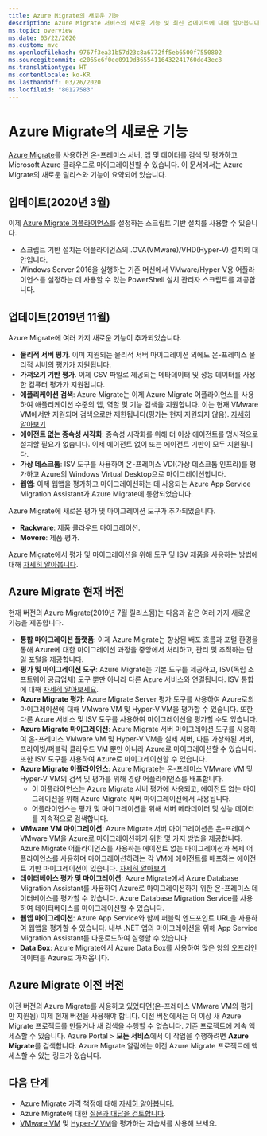 ```yaml
---
title: Azure Migrate의 새로운 기능
description: Azure Migrate 서비스의 새로운 기능 및 최신 업데이트에 대해 알아봅니다.
ms.topic: overview
ms.date: 03/22/2020
ms.custom: mvc
ms.openlocfilehash: 9767f3ea31b57d23c8a6772ff5eb6500f7550802
ms.sourcegitcommit: c2065e6f0ee0919d36554116432241760de43ec8
ms.translationtype: HT
ms.contentlocale: ko-KR
ms.lasthandoff: 03/26/2020
ms.locfileid: "80127583"
---
```

# <a name="whats-new-in-azure-migrate"></a>Azure Migrate의 새로운 기능

[Azure Migrate](migrate-services-overview.md)를 사용하면 온-프레미스 서버, 앱 및 데이터를 검색 및 평가하고 Microsoft Azure 클라우드로 마이그레이션할 수 있습니다. 이 문서에서는 Azure Migrate의 새로운 릴리스와 기능이 요약되어 있습니다.

## <a name="update-march-2020"></a>업데이트(2020년 3월)

이제 [Azure Migrate 어플라이언스](migrate-appliance.md)를 설정하는 스크립트 기반 설치를 사용할 수 있습니다.

- 스크립트 기반 설치는 어플라이언스의 .OVA(VMware)/VHD(Hyper-V) 설치의 대안입니다.
- Windows Server 2016을 실행하는 기존 머신에서 VMware/Hyper-V용 어플라이언스를 설정하는 데 사용할 수 있는 PowerShell 설치 관리자 스크립트를 제공합니다.

## <a name="update-november-2019"></a>업데이트(2019년 11월)

Azure Migrate에 여러 가지 새로운 기능이 추가되었습니다.

- **물리적 서버 평가**. 이미 지원되는 물리적 서버 마이그레이션 외에도 온-프레미스 물리적 서버의 평가가 지원됩니다.
- **가져오기 기반 평가**. 이제 CSV 파일로 제공되는 메타데이터 및 성능 데이터를 사용한 컴퓨터 평가가 지원됩니다.
- **애플리케이션 검색**: Azure Migrate는 이제 Azure Migrate 어플라이언스를 사용하여 애플리케이션 수준의 앱, 역할 및 기능 검색을 지원합니다. 이는 현재 VMware VM에서만 지원되며 검색으로만 제한됩니다(평가는 현재 지원되지 않음). [자세히 알아보기](how-to-discover-applications.md)
- **에이전트 없는 종속성 시각화**: 종속성 시각화를 위해 더 이상 에이전트를 명시적으로 설치할 필요가 없습니다. 이제 에이전트 없이 또는 에이전트 기반이 모두 지원됩니다.
- **가상 데스크톱**: ISV 도구를 사용하여 온-프레미스 VDI(가상 데스크톱 인프라)를 평가하고 Azure의 Windows Virtual Desktop으로 마이그레이션합니다.
- **웹앱**: 이제 웹앱을 평가하고 마이그레이션하는 데 사용되는 Azure App Service Migration Assistant가 Azure Migrate에 통합되었습니다.

Azure Migrate에 새로운 평가 및 마이그레이션 도구가 추가되었습니다.

- **Rackware**: 제품 클라우드 마이그레이션.
- **Movere**: 제품 평가.

Azure Migrate에서 평가 및 마이그레이션을 위해 도구 및 ISV 제품을 사용하는 방법에 대해 [자세히 알아봅니다](migrate-services-overview.md).

## <a name="azure-migrate-current-version"></a>Azure Migrate 현재 버전

현재 버전의 Azure Migrate(2019년 7월 릴리스됨)는 다음과 같은 여러 가지 새로운 기능을 제공합니다.

- **통합 마이그레이션 플랫폼**: 이제 Azure Migrate는 향상된 배포 흐름과 포털 환경을 통해 Azure에 대한 마이그레이션 과정을 중앙에서 처리하고, 관리 및 추적하는 단일 포털을 제공합니다.
- **평가 및 마이그레이션 도구**: Azure Migrate는 기본 도구를 제공하고, ISV(독립 소프트웨어 공급업체) 도구 뿐만 아니라 다른 Azure 서비스와 연결됩니다. ISV 통합에 대해 [자세히 알아보세요](migrate-services-overview.md#isv-integration).
- **Azure Migrate 평가**: Azure Migrate Server 평가 도구를 사용하여 Azure로의 마이그레이션에 대해 VMware VM 및 Hyper-V VM을 평가할 수 있습니다. 또한 다른 Azure 서비스 및 ISV 도구를 사용하여 마이그레이션을 평가할 수도 있습니다.
- **Azure Migrate 마이그레이션**: Azure Migrate 서버 마이그레이션 도구를 사용하여 온-프레미스 VMware VM 및 Hyper-V VM을 실제 서버, 다른 가상화된 서버, 프라이빗/퍼블릭 클라우드 VM 뿐만 아니라 Azure로 마이그레이션할 수 있습니다. 또한 ISV 도구를 사용하여 Azure로 마이그레이션할 수 있습니다.
- **Azure Migrate 어플라이언스**: Azure Migrate는 온-프레미스 VMware VM 및 Hyper-V VM의 검색 및 평가를 위해 경량 어플라이언스를 배포합니다.
    - 이 어플라이언스는 Azure Migrate 서버 평가에 사용되고, 에이전트 없는 마이그레이션을 위해 Azure Migrate 서버 마이그레이션에서 사용됩니다.
    - 어플라이언스는 평가 및 마이그레이션을 위해 서버 메타데이터 및 성능 데이터를 지속적으로 검색합니다.  
- **VMware VM 마이그레이션**:  Azure Migrate 서버 마이그레이션은 온-프레미스 VMware VM을 Azure로 마이그레이션하기 위한 몇 가지 방법을 제공합니다.  Azure Migrate 어플라이언스를 사용하는 에이전트 없는 마이그레이션과 복제 어플라이언스를 사용하며 마이그레이션하려는 각 VM에 에이전트를 배포하는 에이전트 기반 마이그레이션이 있습니다. [자세히 알아보기](server-migrate-overview.md)
 - **데이터베이스 평가 및 마이그레이션**: Azure Migrate에서 Azure Database Migration Assistant를 사용하여 Azure로 마이그레이션하기 위한 온-프레미스 데이터베이스를 평가할 수 있습니다. Azure Database Migration Service를 사용하여 데이터베이스를 마이그레이션할 수 있습니다.
- **웹앱 마이그레이션**: Azure App Service와 함께 퍼블릭 엔드포인트 URL을 사용하여 웹앱을 평가할 수 있습니다. 내부 .NET 앱의 마이그레이션을 위해 App Service Migration Assistant를 다운로드하여 실행할 수 있습니다.
- **Data Box**: Azure Migrate에서 Azure Data Box를 사용하여 많은 양의 오프라인 데이터를 Azure로 가져옵니다.

## <a name="azure-migrate-previous-version"></a>Azure Migrate 이전 버전

이전 버전의 Azure Migrate를 사용하고 있었다면(온-프레미스 VMware VM의 평가만 지원됨) 이제 현재 버전을 사용해야 합니다. 이전 버전에서는 더 이상 새 Azure Migrate 프로젝트를 만들거나 새 검색을 수행할 수 없습니다. 기존 프로젝트에 계속 액세스할 수 있습니다. Azure Portal > **모든 서비스**에서 이 작업을 수행하려면 **Azure Migrate**를 검색합니다. Azure Migrate 알림에는 이전 Azure Migrate 프로젝트에 액세스할 수 있는 링크가 있습니다.



## <a name="next-steps"></a>다음 단계

- Azure Migrate 가격 책정에 대해 [자세히 알아봅니다](https://azure.microsoft.com/pricing/details/azure-migrate/).
- Azure Migrate에 대한 [질문과 대답을 검토합니다](resources-faq.md).
- [VMware VM](tutorial-assess-vmware.md) 및 [Hyper-V VM](tutorial-assess-hyper-v.md)을 평가하는 자습서를 사용해 보세요.
